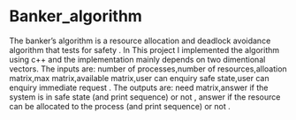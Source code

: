 # Banker_algorithm
The banker’s algorithm is a resource allocation and deadlock avoidance algorithm that tests for safety . In This project I implemented the algorithm using c++ and the implementation mainly depends on two dimentional vectors. The inputs are: number of processes,number of resources,alloation matrix,max matrix,available matrix,user can enquiry safe state,user can enquiry immediate request . The outputs are: need matrix,answer if the system is in safe state (and print sequence) or not , answer if the resource can be allocated to the process (and print sequence) or not .
